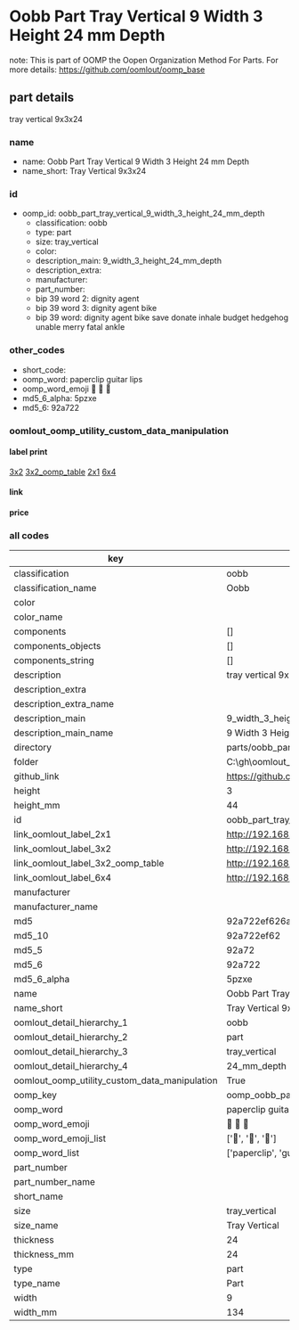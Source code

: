 # Oobb Part Tray Vertical 9 Width 3 Height 24 mm Depth  

note: This is part of OOMP the Oopen Organization Method For Parts. For more details: https://github.com/oomlout/oomp_base

##  part details
  



tray vertical 9x3x24



### name
* name: Oobb Part Tray Vertical 9 Width 3 Height 24 mm Depth
* name_short: Tray Vertical 9x3x24 
### id
* oomp_id: oobb_part_tray_vertical_9_width_3_height_24_mm_depth
  * classification: oobb
  * type: part
  * size: tray_vertical
  * color: 
  * description_main: 9_width_3_height_24_mm_depth
  * description_extra: 
  * manufacturer: 
  * part_number: 
  * bip 39 word 2: dignity agent
  * bip 39 word 3: dignity agent bike
  * bip 39 word: dignity agent bike save donate inhale budget hedgehog unable merry fatal ankle

### other_codes
* short_code: 
* oomp_word: paperclip guitar lips
* oomp_word_emoji :paperclip: :guitar: :lips:
* md5_6_alpha: 5pzxe
* md5_6: 92a722






### oomlout_oomp_utility_custom_data_manipulation
#### label print
[3x2](http://192.168.1.245:1112/?label=oomp%205pzxe)
[3x2_oomp_table](http://192.168.1.108:1112/?label=oomp%205pzxe)
[2x1](http://192.168.1.242:1112/?label=oomp%205pzxe)
[6x4](http://192.168.1.55:1112/?label=oomp%205pzxe)    

#### link

                              

#### price







### all codes 
| key | value |  
| --- | --- |  
| classification | oobb |  
| classification_name | Oobb |  
| color |  |  
| color_name |  |  
| components | [] |  
| components_objects | [] |  
| components_string | [] |  
| description | tray vertical 9x3x24 |  
| description_extra |  |  
| description_extra_name |  |  
| description_main | 9_width_3_height_24_mm_depth |  
| description_main_name | 9 Width 3 Height 24 mm Depth |  
| directory | parts/oobb_part_tray_vertical_9_width_3_height_24_mm_depth |  
| folder | C:\gh\oomlout_oobb_version_4_generated_parts\parts\oobb_part_tray_vertical_9_width_3_height_24_mm_depth |  
| github_link | https://github.com/oomlout/oomlout_oomp_part_src/tree/main/parts/oobb_part_tray_vertical_9_width_3_height_24_mm_depth |  
| height | 3 |  
| height_mm | 44 |  
| id | oobb_part_tray_vertical_9_width_3_height_24_mm_depth |  
| link_oomlout_label_2x1 | http://192.168.1.242:1112/?label=oomp%205pzxe |  
| link_oomlout_label_3x2 | http://192.168.1.245:1112/?label=oomp%205pzxe |  
| link_oomlout_label_3x2_oomp_table | http://192.168.1.108:1112/?label=oomp%205pzxe |  
| link_oomlout_label_6x4 | http://192.168.1.55:1112/?label=oomp%205pzxe |  
| manufacturer |  |  
| manufacturer_name |  |  
| md5 | 92a722ef626a83b1cea08bfc2c4139f0 |  
| md5_10 | 92a722ef62 |  
| md5_5 | 92a72 |  
| md5_6 | 92a722 |  
| md5_6_alpha | 5pzxe |  
| name | Oobb Part Tray Vertical 9 Width 3 Height 24 mm Depth |  
| name_short | Tray Vertical 9x3x24  |  
| oomlout_detail_hierarchy_1 | oobb |  
| oomlout_detail_hierarchy_2 | part |  
| oomlout_detail_hierarchy_3 | tray_vertical |  
| oomlout_detail_hierarchy_4 | 24_mm_depth |  
| oomlout_oomp_utility_custom_data_manipulation | True |  
| oomp_key | oomp_oobb_part_tray_vertical_9_width_3_height_24_mm_depth |  
| oomp_word | paperclip guitar lips |  
| oomp_word_emoji | :paperclip: :guitar: :lips: |  
| oomp_word_emoji_list | [':paperclip:', ':guitar:', ':lips:'] |  
| oomp_word_list | ['paperclip', 'guitar', 'lips'] |  
| part_number |  |  
| part_number_name |  |  
| short_name |  |  
| size | tray_vertical |  
| size_name | Tray Vertical |  
| thickness | 24 |  
| thickness_mm | 24 |  
| type | part |  
| type_name | Part |  
| width | 9 |  
| width_mm | 134 |  
